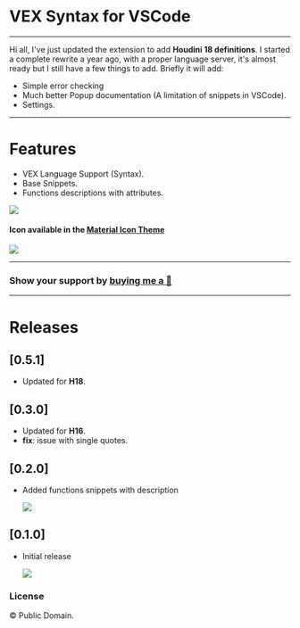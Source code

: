 # VEX Syntax for VSCode

----
Hi all, I've just updated the extension to add **Houdini 18 definitions**.
I started a complete rewrite a year ago, with a proper language server, it's almost ready but I still have a few things to add.
Briefly it will add:
- Simple error checking
- Much better Popup documentation (A limitation of snippets in VSCode).
- Settings.

---

# Features
- VEX Language Support (Syntax).
- Base Snippets.
- Functions descriptions with attributes.

![](https://raw.githubusercontent.com/melMass/vscode-vex/master/images/syntax.png)

#### Icon available in the [Material Icon Theme](https://github.com/PKief/vscode-material-icon-theme)
![](https://raw.githubusercontent.com/melMass/vscode-vex/master/images/files.png)

---
### Show your support by [buying me a 🥐](https://gumroad.com/massadian#ZSpuE)

---

# Releases
## [0.5.1]
- Updated for **H18**.
 
## [0.3.0]
- Updated for **H16**.
- **fix**: issue with single quotes.

## [0.2.0]

- Added functions snippets with description
	
	![](https://raw.githubusercontent.com/melMass/vscode-vex/master/images/function_descriptions.gif)

## [0.1.0]

- Initial release
	
	![](https://raw.githubusercontent.com/melMass/vscode-vex/master/images/basic_snippets.gif)

### License

© Public Domain.


